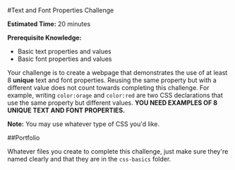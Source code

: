 #Text and Font Properties Challenge

**Estimated Time:** 20 minutes

**Prerequisite Knowledge:**

* Basic text properties and values
* Basic font properties and values

Your challenge is to create a webpage that demonstrates the use of at least 8 **unique** text and font properties. Reusing the same property but with a different value does not count towards completing this challenge. For example, writing `color:orage` and `color:red` are two CSS declarations that use the same property but different values. **YOU NEED EXAMPLES OF 8 UNIQUE TEXT AND FONT PROPERTIES.**

**Note:** You may use whatever type of CSS you'd like.

##Portfolio

Whatever files you create to complete this challenge, just make sure they're named clearly and that they are in the `css-basics` folder.
